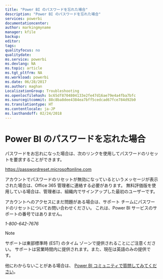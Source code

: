 ```yaml
---
title: "Power BI のパスワードを忘れた場合"
description: "Power BI のパスワードを忘れた場合"
services: powerbi
documentationcenter: 
author: markingmyname
manager: kfile
backup: 
editor: 
tags: 
qualityfocus: no
qualitydate: 
ms.service: powerbi
ms.devlang: NA
ms.topic: article
ms.tgt_pltfrm: NA
ms.workload: powerbi
ms.date: 06/28/2017
ms.author: maghan
LocalizationGroup: Troubleshooting
ms.openlocfilehash: bc65df8704804133e2fe47d16ae79e4a4fba7bfc
ms.sourcegitcommit: 88c8ba8dee4384ea7bff5cedcad67fce784d92b0
ms.translationtype: HT
ms.contentlocale: ja-JP
ms.lasthandoff: 02/24/2018
---
```

# <a name="forgot-your-password-for-power-bi"></a>Power BI のパスワードを忘れた場合
パスワードをお忘れになった場合は、次のリンクを使用してパスワードのリセットを要求することができます。

<https://passwordreset.microsoftonline.com>

アカウントでパスワードのリセットが無効になっているというメッセージが表示された場合は、Office 365 管理者に連絡する必要があります。 無料評価版を使用している場合は、管理者は、組織内でサインアップした最初のユーザーです。

アカウントへのアクセスにまだ問題がある場合は、サポート チームにパスワードのリセットについてお問い合わせください。 これは、Power BI サービスのサポートの番号ではありません。

*1-800-642-7676*

> [!NOTE]
> サポートは東部標準時 (EST) のタイム ゾーンで提供されることにご注意ください。 サポートは営業時間内に提供されます。また、現在は英語のみの提供です。
> 
> 

他にわからないことがある場合は、 [Power BI コミュニティで質問してみてください](http://community.powerbi.com/)。

